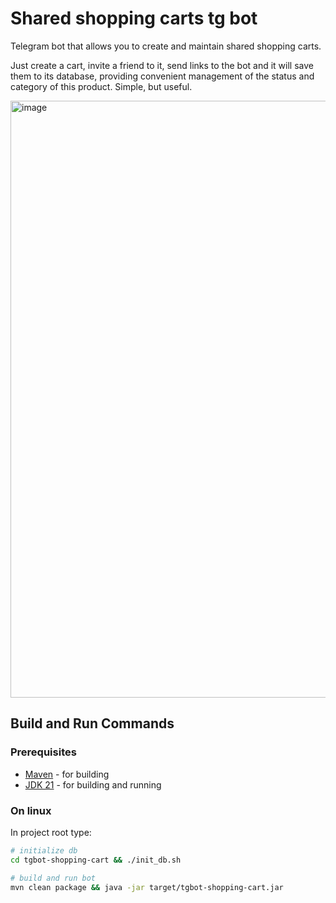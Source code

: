 # Shared shopping carts tg bot
Telegram bot that allows you to create and maintain shared shopping carts.

Just create a cart, invite a friend to it, send links to the bot and it will save them to its database, providing convenient management of the status and category of this product. Simple, but useful.

<img width="739" height="955" alt="image" src="https://github.com/user-attachments/assets/4392f322-cef4-4ff2-85fd-a61e93b16cce" />

## Build and Run Commands
### Prerequisites
- [Maven](https://maven.apache.org/download.cgi) - for building
- [JDK 21](https://adoptium.net/temurin/releases/?package=jdk&arch=any&os=any) - for building and running

### On linux
In project root type:

```bash
# initialize db
cd tgbot-shopping-cart && ./init_db.sh

# build and run bot
mvn clean package && java -jar target/tgbot-shopping-cart.jar
```